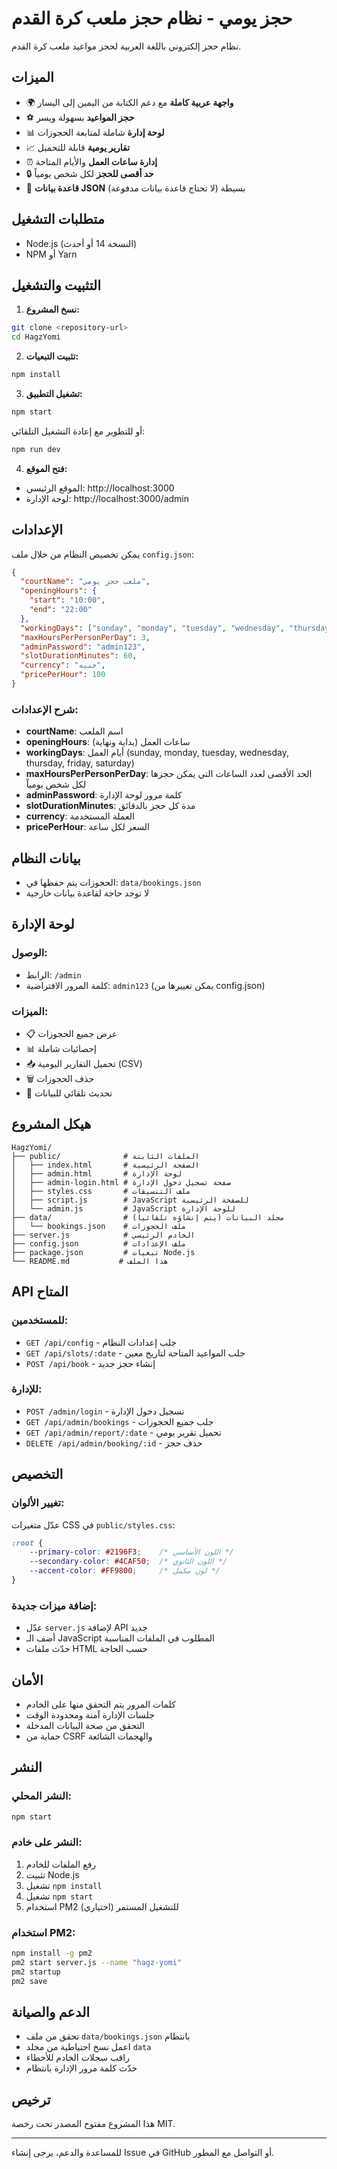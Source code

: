 # حجز يومي - نظام حجز ملعب كرة القدم

نظام حجز إلكتروني باللغة العربية لحجز مواعيد ملعب كرة القدم.

## الميزات

- 🌍 **واجهة عربية كاملة** مع دعم الكتابة من اليمين إلى اليسار
- ⚽ **حجز المواعيد** بسهولة ويسر
- 📊 **لوحة إدارة** شاملة لمتابعة الحجوزات
- 📈 **تقارير يومية** قابلة للتحميل
- ⏰ **إدارة ساعات العمل** والأيام المتاحة
- 🔒 **حد أقصى للحجز** لكل شخص يومياً
- 💾 **قاعدة بيانات JSON** بسيطة (لا تحتاج قاعدة بيانات مدفوعة)

## متطلبات التشغيل

- Node.js (النسخة 14 أو أحدث)
- NPM أو Yarn

## التثبيت والتشغيل

1. **نسخ المشروع:**
```bash
git clone <repository-url>
cd HagzYomi
```

2. **تثبيت التبعيات:**
```bash
npm install
```

3. **تشغيل التطبيق:**
```bash
npm start
```

أو للتطوير مع إعادة التشغيل التلقائي:
```bash
npm run dev
```

4. **فتح الموقع:**
- الموقع الرئيسي: http://localhost:3000
- لوحة الإدارة: http://localhost:3000/admin

## الإعدادات

يمكن تخصيص النظام من خلال ملف `config.json`:

```json
{
  "courtName": "ملعب حجز يومي",
  "openingHours": {
    "start": "10:00",
    "end": "22:00"
  },
  "workingDays": ["sunday", "monday", "tuesday", "wednesday", "thursday"],
  "maxHoursPerPersonPerDay": 3,
  "adminPassword": "admin123",
  "slotDurationMinutes": 60,
  "currency": "جنيه",
  "pricePerHour": 100
}
```

### شرح الإعدادات:

- **courtName**: اسم الملعب
- **openingHours**: ساعات العمل (بداية ونهاية)
- **workingDays**: أيام العمل (sunday, monday, tuesday, wednesday, thursday, friday, saturday)
- **maxHoursPerPersonPerDay**: الحد الأقصى لعدد الساعات التي يمكن حجزها لكل شخص يومياً
- **adminPassword**: كلمة مرور لوحة الإدارة
- **slotDurationMinutes**: مدة كل حجز بالدقائق
- **currency**: العملة المستخدمة
- **pricePerHour**: السعر لكل ساعة

## بيانات النظام

- الحجوزات يتم حفظها في: `data/bookings.json`
- لا توجد حاجة لقاعدة بيانات خارجية

## لوحة الإدارة

### الوصول:
- الرابط: `/admin`
- كلمة المرور الافتراضية: `admin123` (يمكن تغييرها من config.json)

### الميزات:
- 📋 عرض جميع الحجوزات
- 📊 إحصائيات شاملة
- 📥 تحميل التقارير اليومية (CSV)
- 🗑️ حذف الحجوزات
- 🔄 تحديث تلقائي للبيانات

## هيكل المشروع

```
HagzYomi/
├── public/              # الملفات الثابتة
│   ├── index.html       # الصفحة الرئيسية
│   ├── admin.html       # لوحة الإدارة
│   ├── admin-login.html # صفحة تسجيل دخول الإدارة
│   ├── styles.css       # ملف التنسيقات
│   ├── script.js        # JavaScript للصفحة الرئيسية
│   └── admin.js         # JavaScript للوحة الإدارة
├── data/                # مجلد البيانات (يتم إنشاؤه تلقائياً)
│   └── bookings.json    # ملف الحجوزات
├── server.js            # الخادم الرئيسي
├── config.json          # ملف الإعدادات
├── package.json         # تبعيات Node.js
└── README.md           # هذا الملف
```

## API المتاح

### للمستخدمين:
- `GET /api/config` - جلب إعدادات النظام
- `GET /api/slots/:date` - جلب المواعيد المتاحة لتاريخ معين
- `POST /api/book` - إنشاء حجز جديد

### للإدارة:
- `POST /admin/login` - تسجيل دخول الإدارة
- `GET /api/admin/bookings` - جلب جميع الحجوزات
- `GET /api/admin/report/:date` - تحميل تقرير يومي
- `DELETE /api/admin/booking/:id` - حذف حجز

## التخصيص

### تغيير الألوان:
عدّل متغيرات CSS في `public/styles.css`:

```css
:root {
    --primary-color: #2196F3;    /* اللون الأساسي */
    --secondary-color: #4CAF50;  /* اللون الثانوي */
    --accent-color: #FF9800;     /* لون مكمل */
}
```

### إضافة ميزات جديدة:
- عدّل `server.js` لإضافة API جديد
- أضف الـ JavaScript المطلوب في الملفات المناسبة
- حدّث ملفات HTML حسب الحاجة

## الأمان

- كلمات المرور يتم التحقق منها على الخادم
- جلسات الإدارة آمنة ومحدودة الوقت
- التحقق من صحة البيانات المدخلة
- حماية من CSRF والهجمات الشائعة

## النشر

### النشر المحلي:
```bash
npm start
```

### النشر على خادم:
1. رفع الملفات للخادم
2. تثبيت Node.js
3. تشغيل `npm install`
4. تشغيل `npm start`
5. استخدام PM2 للتشغيل المستمر (اختياري)

### استخدام PM2:
```bash
npm install -g pm2
pm2 start server.js --name "hagz-yomi"
pm2 startup
pm2 save
```

## الدعم والصيانة

- تحقق من ملف `data/bookings.json` بانتظام
- اعمل نسخ احتياطية من مجلد `data`
- راقب سجلات الخادم للأخطاء
- حدّث كلمة مرور الإدارة بانتظام

## ترخيص

هذا المشروع مفتوح المصدر تحت رخصة MIT.

---

للمساعدة والدعم، يرجى إنشاء Issue في GitHub أو التواصل مع المطور.